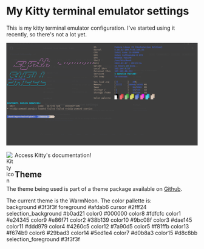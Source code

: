 # My Kitty terminal emulator settings #
This is my kitty terminal emulator configuration. I've started using it recently, so there's not a lot yet. 

<img
    alt="Print kitty-terminal"
    src="./kitty-print.png"
/>  

[<img
    alt="Kitty icon"
    src="https://sw.kovidgoyal.net/kitty/_static/kitty.svg"
    width="22px"
    align="left"
/>][kitty-link]
Access Kitty's documentation!

## Theme ##

The theme being used is part of a theme package available on [Github][theme-package]. 

The current theme is the WarmNeon. The color pallette is:  
        background            #3f3f3f
        foreground            #afdab6
        cursor                #2fff24
        selection_background  #b0ad21
        color0                #000000
        color8                #fdfcfc
        color1                #e24345
        color9                #e86f71
        color2                #38b139
        color10               #9bc08f
        color3                #dae145
        color11               #ddd979
        color4                #4260c5
        color12               #7a90d5
        color5                #f81ffb
        color13               #f674b9
        color6                #29bad3
        color14               #5ed1e4
        color7                #d0b8a3
        color15               #d8c8bb
        selection_foreground  #3f3f3f

[theme-package]: https://github.com/dexpota/kitty-themes
[kitty-link]: https://sw.kovidgoyal.net/kitty/
